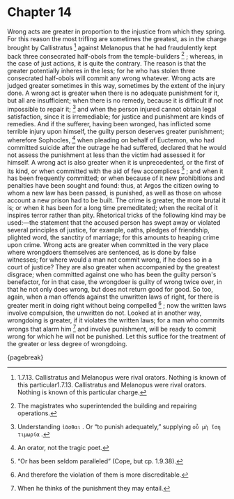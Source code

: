 # Chapter 14

Wrong acts are greater in proportion to the injustice from which they spring. For this reason the most trifling are sometimes the greatest, as in
the charge brought by Callistratus [^^13_1] against Melanopus that he had fraudulently kept back three consecrated half-obols from the
temple-builders [^^13_2] ; whereas, in the case of just actions, it is quite the contrary. The reason is that the greater potentially inheres in the
less; for he who has stolen three consecrated half-obols will commit any wrong whatever. Wrong acts are judged greater sometimes in this way,
sometimes by the extent of the injury done. A wrong act is greater when there is no adequate punishment for it, but all are insufficient; when there
is no remedy, because it is difficult if not impossible to repair it; [^^13_3] and when the person injured cannot obtain legal satisfaction, since
it is irremediable; for justice and punishment are kinds of remedies. And if the sufferer, having been wronged, has inflicted some terrible injury
upon himself, the guilty person deserves greater punishment; wherefore Sophocles, [^^13_4] when pleading on behalf of Euctemon, who had committed
suicide after the outrage he had suffered, declared that he would not assess the punishment at less than the victim had assessed it for himself. A
wrong act is also greater when it is unprecedented, or the first of its kind, or when committed with the aid of few accomplices [^^13_5] ; and when
it has been frequently committed; or when because of it new prohibitions and penalties have been sought and found: thus, at Argos the citizen owing
to whom a new law has been passed, is punished, as well as those on whose account a new prison had to be built. The crime is greater, the more
brutal it is; or when it has been for a long time premeditated; when the recital of it inspires terror rather than pity. Rhetorical tricks of the
following kind may be used:—the statement that the accused person has swept away or violated several principles of justice, for example, oaths,
pledges of friendship, plighted word, the sanctity of marriage; for this amounts to heaping crime upon crime. Wrong acts are greater when committed
in the very place where wrongdoers themselves are sentenced, as is done by false witnesses; for where would a man not commit wrong, if he does so in
a court of justice? They are also greater when accompanied by the greatest disgrace; when committed against one who has been the guilty person's
benefactor, for in that case, the wrongdoer is guilty of wrong twice over, in that he not only does wrong, but does not return good for good. So
too, again, when a man offends against the unwritten laws of right, for there is greater merit in doing right without being compelled [^^13_6] ; now
the written laws involve compulsion, the unwritten do not. Looked at in another way, wrongdoing is greater, if it violates the written laws; for a
man who commits wrongs that alarm him [^^13_7] and involve punishment, will be ready to commit wrong for which he will not be punished. Let this
suffice for the treatment of the greater or less degree of wrongdoing.

{pagebreak}

[^^13_1]: 1.7.13. Callistratus and Melanopus were rival orators. Nothing is known of this particular1.7.13. Callistratus and Melanopus were rival
orators. Nothing is known of this particular charge.

[^^13_2]: The magistrates who superintended the building and repairing operations.

[^^13_3]: Understanding `ἰᾶσθαι` . Or “to punish adequately,” supplying `οὗ μὴ ἴση τιμωρία` .

[^^13_4]: An orator, not the tragic poet.

[^^13_5]: “Or has been seldom paralleled” (Cope, but cp. 1.9.38).

[^^13_6]: And therefore the violation of them is more discreditable.

[^^13_7]: When he thinks of the punishment they may entail. 

